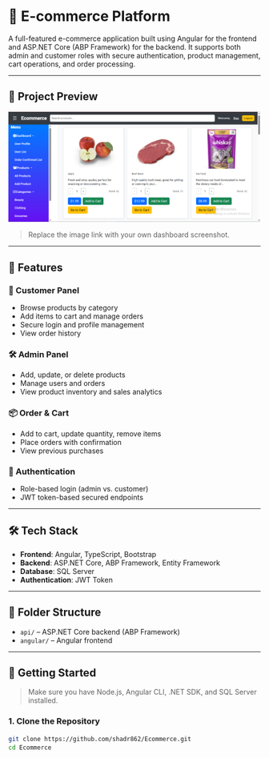 # 🛒 E-commerce Platform

A full-featured e-commerce application built using Angular for the frontend and ASP.NET Core (ABP Framework) for the backend. It supports both admin and customer roles with secure authentication, product management, cart operations, and order processing.

---

## 📸 Project Preview

![E-commerce Dashboard](https://raw.githubusercontent.com/shadr862/Ecommerce/main/images/dashboard.PNG)

> Replace the image link with your own dashboard screenshot.

---

## 🔧 Features

### 👤 Customer Panel
- Browse products by category
- Add items to cart and manage orders
- Secure login and profile management
- View order history

### 🛠️ Admin Panel
- Add, update, or delete products
- Manage users and orders
- View product inventory and sales analytics

### 📦 Order & Cart
- Add to cart, update quantity, remove items
- Place orders with confirmation
- View previous purchases

### 🔐 Authentication
- Role-based login (admin vs. customer)
- JWT token-based secured endpoints

---

## 🛠️ Tech Stack

- **Frontend**: Angular, TypeScript, Bootstrap
- **Backend**: ASP.NET Core, ABP Framework, Entity Framework
- **Database**: SQL Server
- **Authentication**: JWT Token

---

## 📂 Folder Structure

- `api/` – ASP.NET Core backend (ABP Framework)
- `angular/` – Angular frontend

---

## 🚀 Getting Started

> Make sure you have Node.js, Angular CLI, .NET SDK, and SQL Server installed.

### 1. Clone the Repository
```bash
git clone https://github.com/shadr862/Ecommerce.git
cd Ecommerce
